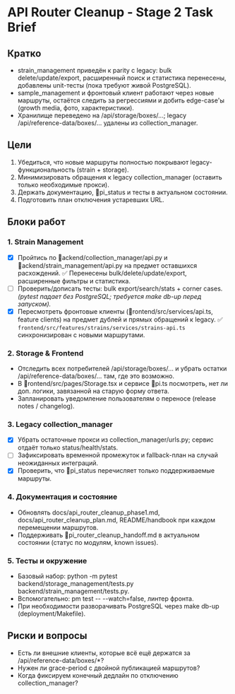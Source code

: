 ﻿# API Router Cleanup - Stage 2 Task Brief

## Кратко
- strain_management приведён к parity с legacy: bulk delete/update/export, расширенный поиск и статистика перенесены, добавлены unit-тесты (пока требуют живой PostgreSQL).
- sample_management и фронтовый клиент работают через новые маршруты, остаётся следить за регрессиями и добить edge-case'ы (growth media, фото, характеристики).
- Хранилище переведено на /api/storage/boxes/...; legacy /api/reference-data/boxes/... удалены из collection_manager.

## Цели
1. Убедиться, что новые маршруты полностью покрывают legacy-функциональность (strain + storage).
2. Минимизировать обращения к legacy collection_manager (оставить только необходимые прокси).
3. Держать документацию, pi_status и тесты в актуальном состоянии.
4. Подготовить план отключения устаревших URL.

## Блоки работ
### 1. Strain Management
- [x] Пройтись по ackend/collection_manager/api.py и ackend/strain_management/api.py на предмет оставшихся расхождений. ✅ Перенесены bulk/delete/update/export, расширенные фильтры и статистика.
- [ ] Проверить/дописать тесты: bulk export/search/stats + corner cases. *(pytest падает без PostgreSQL; требуется make db-up перед запуском).*
- [x] Пересмотреть фронтовые клиенты (rontend/src/services/api.ts, feature clients) на предмет дублей и прямых обращений к legacy. ✅ `frontend/src/features/strains/services/strains-api.ts` синхронизирован с новыми маршрутами.

### 2. Storage & Frontend
- Отследить всех потребителей /api/storage/boxes/... и убрать остатки /api/reference-data/boxes/... там, где это возможно.
- В rontend/src/pages/Storage.tsx и сервисе pi.ts посмотреть, нет ли доп. логики, завязанной на старую форму ответа.
- Запланировать уведомление пользователям о переносе (release notes / changelog).

### 3. Legacy collection_manager
- [x] Убрать остаточные прокси из collection_manager/urls.py; сервис отдаёт только status/health/stats.
- [ ] Зафиксировать временной промежуток и fallback-план на случай неожиданных интеграций.
- [x] Проверить, что pi_status перечисляет только поддерживаемые маршруты.

### 4. Документация и состояние
- Обновлять docs/api_router_cleanup_phase1.md, docs/api_router_cleanup_plan.md, README/handbook при каждом перемещении маршрутов.
- Поддерживать pi_router_cleanup_handoff.md в актуальном состоянии (статус по модулям, known issues).

### 5. Тесты и окружение
- Базовый набор: python -m pytest backend/storage_management/tests.py backend/strain_management/tests.py.
- Вспомогательно: 
pm test -- --watch=false, линтер фронта.
- При необходимости разворачивать PostgreSQL через make db-up (deployment/Makefile).

## Риски и вопросы
- Есть ли внешние клиенты, которые всё ещё держатся за /api/reference-data/boxes/*?
- Нужен ли grace-period с двойной публикацией маршрутов?
- Когда фиксируем конечный дедлайн по отключению collection_manager?
